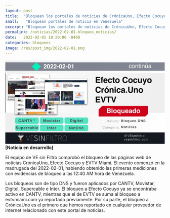 ```yaml
---
layout: post
title:  "Bloquean los portales de noticias de CrónicaUno, Efecto Cocuyo y EVTV en cinco ISPs"
small:   "Bloquean portales de noticia en Venezuela"
excerpt: "Bloquean los portales de noticias de CrónicaUno, Efecto Cocuyo y EVTV en Movistar, Digitel e Inter"
permalink: /noticias/2022-02-01-bloqueo_noticias/
date:   2022-02-01 18:20:00 -0400
categories: bloqueos
image: /res/post_img/2022-02-01.png
---
```

![](/res/post_img/2022-02-01.png)
**[Noticia en desarrollo]**

El equipo de VE sin Filtro comprobó el bloqueo de las páginas web de noticias CrónicaUno, Efecto Cocuyo y EVTV Miami. El evento comenzó en la madrugada del 2022-02-01, habiendo obtenido las primeras mediciones con evidencias de bloqueo a las 12:40 AM hora de Venezuela.

Los bloqueos son de tipo DNS y fueron aplicados por CANTV, Movistar, Digitel, Supercable e Inter. El bloqueo a Efecto Cocuyo ya se encontraba activo en CANTV, mientras que el de EVTV se suma al bloqueo a evtvmiami.com ya reportado previamente. Por su parte, el bloqueo a CrónicaUno es el primero que hemos reportado en cualquier proveedor de internet relacionado con este portal de noticias.
